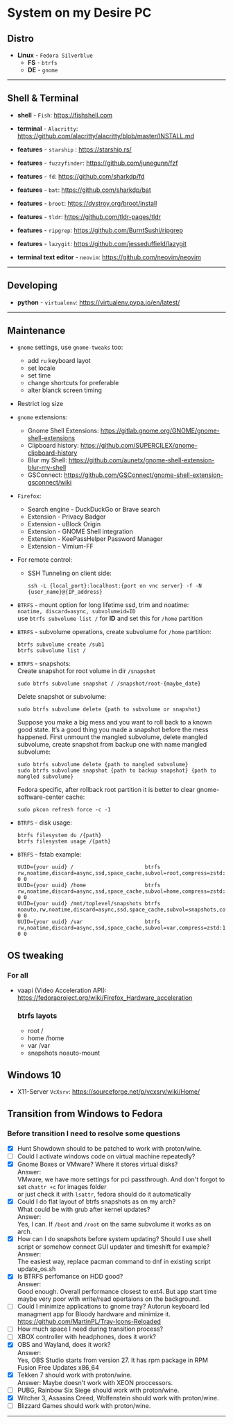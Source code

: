 # System on my Desire PC

## Distro

- **Linux** - `Fedora Silverblue`
  - **FS** - `btrfs`
  - **DE** - `gnome`

---

## Shell & Terminal

- **shell** - `Fish`: <https://fishshell.com>
- **terminal** - `Alacritty`: <https://github.com/alacritty/alacritty/blob/master/INSTALL.md>
- **features** - `starship` : <https://starship.rs/>
- **features** - `fuzzyfinder`: <https://github.com/junegunn/fzf>
- **features** - `fd`: <https://github.com/sharkdp/fd>
- **features** - `bat`: <https://github.com/sharkdp/bat>
- **features** - `broot`: <https://dystroy.org/broot/install>
- **features** - `tldr`: <https://github.com/tldr-pages/tldr>
- **features** - `ripgrep`: <https://github.com/BurntSushi/ripgrep>
- **features** - `lazygit`: <https://github.com/jesseduffield/lazygit>

- **terminal text editor** - `neovim`: <https://github.com/neovim/neovim>

---

## Developing

- **python** - `virtualenv`: <https://virtualenv.pypa.io/en/latest/>

---

## Maintenance

- `gnome` settings, use `gnome-tweaks` too:

  - add `ru` keyboard layot
  - set locale
  - set time
  - change shortcuts for preferable
  - alter blanck screen timing

- Restrict log size

- `gnome` extensions:

  - Gnome Shell Extensions: <https://gitlab.gnome.org/GNOME/gnome-shell-extensions>
  - Clipboard history: <https://github.com/SUPERCILEX/gnome-clipboard-history>
  - Blur my Shell: <https://github.com/aunetx/gnome-shell-extension-blur-my-shell>
  - GSConnect: <https://github.com/GSConnect/gnome-shell-extension-gsconnect/wiki>

- `Firefox`:

  - Search engine - DuckDuckGo or Brave search
  - Extension - Privacy Badger
  - Extension - uBlock Origin
  - Extension - GNOME Shell integration
  - Extension - KeePassHelper Password Manager
  - Extension - Vimium-FF

- For remote control:

  - SSH Tunneling on client side:

        ssh -L {local_port}:localhost:{port on vnc server} -f -N {user_name}@{IP_address}

- `BTRFS` - mount option for long lifetime ssd, trim and noatime:  
  `noatime, discard=async, subvolumeid=ID`  
  use `btrfs subvolume list /` for **ID** and set this for `/home` partition

- `BTRFS` - subvolume operations, create subvolume for `/home` partition:

      btrfs subvolume create /sub1
      btrfs subvolume list /

- `BTRFS` - snapshots:  
  Create snapshot for root volume in dir `/snapshot`

      sudo btrfs subvolume snapshot / /snapshot/root-{maybe_date}

  Delete snapshot or subvolume:

      sudo btrfs subvolume delete {path to subvolume or snapshot}

  Suppose you make a big mess and you want to roll back to a known good state. It’s a good thing you made a snapshot before the mess happened. First unmount the mangled subvolume, delete mangled subvolume, create snapshot from backup one with name mangled subvolume:

      sudo btrfs subvolume delete {path to mangled subvolume}
      sudo btrfs subvolume snapshot {path to backup snapshot} {path to mangled subvolume}

  Fedora specific, after rollback root partition it is better to clear gnome-software-center cache:

      sudo pkcon refresh force -c -1

- `BTRFS` - disk usage:

      btrfs filesystem du /{path}
      btrfs filesystem usage /{path}

- `BTRFS` - fstab example:

      UUID={your uuid} /                       btrfs   rw,noatime,discard=async,ssd,space_cache,subvol=root,compress=zstd:1 0 0
      UUID={your uuid} /home                   btrfs   rw,noatime,discard=async,ssd,space_cache,subvol=home,compress=zstd:1 0 0
      UUID={your uuid} /mnt/toplevel/snapshots btrfs   noauto,rw,noatime,discard=async,ssd,space_cache,subvol=snapshots,compress=zstd:1 0 0
      UUID={your uuid} /var                    btrfs   rw,noatime,discard=async,ssd,space_cache,subvol=var,compress=zstd:1 0 0

## OS tweaking

### For all

- vaapi (Video Acceleration API): https://fedoraproject.org/wiki/Firefox_Hardware_acceleration

  ### btrfs layots

  - root /
  - home /home
  - var /var
  - snapshots noauto-mount

## Windows 10

- X11-Server `VcXsrv`: <https://sourceforge.net/p/vcxsrv/wiki/Home/>

## Transition from Windows to Fedora

### Before transition I need to resolve some questions

- [x] Hunt Showdown should to be patched to work with proton/wine.
- [ ] Could I activate windows code on virtual machine repeatedly?
- [x] Gnome Boxes or VMware? Where it stores virtual disks?  
       Answer:  
       VMware, we have more settings for pci passthrough. And don't forgot to set `chattr +c` for images folder  
       or just check it with `lsattr`, fedora should do it automatically
- [x] Could I do flat layout of btrfs snapshots as on my arch?  
       What could be with grub after kernel updates?  
       Answer:  
       Yes, I can. If `/boot` and `/root` on the same subvolume it works as on arch.
- [x] How can I do snapshots before system updating?
      Should I use shell script or somehow connect GUI updater and timeshift for example?  
       Answer:  
       The easiest way, replace pacman command to dnf in existing script update_os.sh
- [x] Is BTRFS perfomance on HDD good?  
       Answer:  
       Good enough. Overall performance closest to ext4. But app start time maybe very poor with write/read opertaions on the background.
- [ ] Could I minimize applications to gnome tray?
      Autorun keyboard led managment app for Bloody hardware and minimize it.
      https://github.com/MartinPL/Tray-Icons-Reloaded
- [ ] How much space I need during transition process?
- [ ] XBOX controller with headphones, does it work?
- [x] OBS and Wayland, does it work?  
       Answer:  
       Yes, OBS Studio starts from version 27. It has rpm package in RPM Fusion Free Updates x86_64
- [x] Tekken 7 should work with proton/wine.  
       Answer:
      Maybe doesn't work with XEON proccessors.
- [ ] PUBG, Rainbow Six Siege should work with proton/wine.
- [x] Witcher 3, Assasins Creed, Wolfenstein should work with proton/wine.
- [ ] Blizzard Games should work with proton/wine.

---
